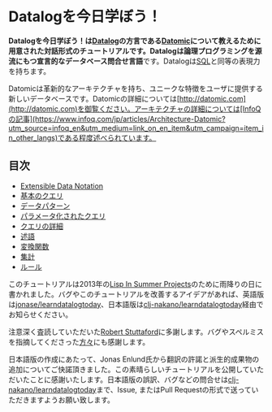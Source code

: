 # Datalogを今日学ぼう！

**Datalogを今日学ぼう！**は[Datalog](http://en.wikipedia.org/wiki/Datalog)の方言である[Datomic](http://datomic.com)について教えるために用意された対話形式のチュートリアルです。Datalogは論理プログラミングを源流にもつ宣言的な**データベース問合せ言語**です。Datalogは[SQL](http://en.wikipedia.org/wiki/Sql)と同等の表現力を持ちます。

Datomicは革新的なアーキテクチャを持ち、ユニークな特徴をユーザに提供する新しいデータベースです。Datomicの詳細については[http://datomic.com](http://datomic.com)を御覧ください。アーキテクチャの詳細については[InfoQの記事](https://www.infoq.com/jp/articles/Architecture-Datomic?utm_source=infoq_en&utm_medium=link_on_en_item&utm_campaign=item_in_other_langs)である程度述べられています。

## 目次

* [Extensible Data Notation](/chapter/0)
* [基本のクエリ](/chapter/1)
* [データパターン](/chapter/2)
* [パラメータ化されたクエリ](/chapter/3)
* [クエリの詳細](/chapter/4)
* [述語](/chapter/5)
* [変換関数](/chapter/6)
* [集計](/chapter/7)
* [ルール](/chapter/8)

このチュートリアルは2013年の[Lisp In Summer Projects](http://lispinsummerprojects.org)のために雨降りの日に書かれました。バグやこのチュートリアルを改善するアイデアがあれば、英語版は[jonase/learndatalogtoday](https://github.com/jonase/learndatalogtoday)、日本語版は[clj-nakano/learndatalogtoday](https://github.com/clj-nakano/learndatalogtoday)経由でお知らせください。

注意深く査読していただいた[Robert Stuttaford](https://twitter.com/RobStuttaford)に多謝します。バグやスペルミスを指摘してくださった[方々](https://github.com/jonase/learndatalogtoday/graphs/contributors)にも感謝します。

日本語版の作成にあたって、Jonas Enlund氏から翻訳の許諾と派生的成果物の追加についてご快諾頂きました。この素晴らしいチュートリアルを公開していただいたことに感謝いたします。日本語版の誤訳、バグなどの問合せは[clj-nakano/learndatalogtoday](https://github.com/clj-nakano/learndatalogtoday)まで、Issue, またはPull Requestの形式で送っていただきますようお願い致します。
